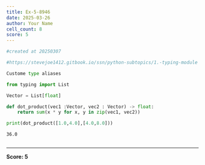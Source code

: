 ```yaml
---
title: Ex-5-8946
date: 2025-03-26
author: Your Name
cell_count: 8
score: 5
---
```


```python
#created at 20250307
```


```python
#https://stevejoe1412.gitbook.io/ssn/python-subtopics/1.-typing-module
```


```python
Custome type aliases
```


```python
from typing import List
```


```python
Vector = List[float]
```


```python
def dot_product(vec1 :Vector, vec2 : Vector) -> float:
    return sum(x * y for x, y in zip(vec1, vec2)) 
```


```python
print(dot_product([1.0,4.0],[4.0,8.0]))
```

    36.0



```python

```


---
**Score: 5**
